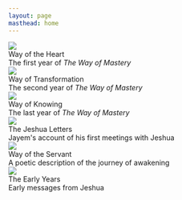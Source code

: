 ```yaml
---
layout: page
masthead: home
---
```


<div class="ui three cards">
  <div class="card">
    <a href="#" data-book="woh" class="toc-modal-open image">
      <img src="/public/img/wom/woh-big.jpg">
    </a>
    <div class="content">
      <div class="header">Way of the Heart</div>
      <div class="description">
        The first year of <em>The Way of Mastery</em>
      </div>
    </div>
  </div>
  <div class="card">
    <a href="#" data-book="wot" class="toc-modal-open image">
      <img src="/public/img/wom/wot-big.jpg">
    </a>
    <div class="content">
      <div class="header">Way of Transformation</div>
      <div class="description">
        The second year of <em>The Way of Mastery</em>
      </div>
    </div>
  </div>
  <div class="card">
    <a href="#" data-book="wok" class="toc-modal-open image">
      <img src="/public/img/wom/wok-big.jpg">
    </a>
    <div class="content">
      <div class="header">Way of Knowing</div>
      <div class="description">
        The last year of <em>The Way of Mastery</em>
      </div>
    </div>
  </div>
  <div class="card">
    <a href="#" data-book="tjl" class="toc-modal-open image">
      <img src="/public/img/wom/tjl-big.jpg">
    </a>
    <div class="content">
      <div class="header">The Jeshua Letters</div>
      <div class="description">
        Jayem's account of his first meetings with Jeshua
      </div>
    </div>
  </div>
  <div class="card">
    <a href="#" data-book="wos" class="toc-modal-open image">
      <img src="/public/img/wom/wos-big.jpg">
    </a>
    <div class="content">
      <div class="header">Way of the Servant</div>
      <div class="description">
        A poetic description of the journey of awakening
      </div>
    </div>
  </div>
  <div class="card">
    <a href="#" data-book="early" class="toc-modal-open image">
      <img src="/public/img/wom/early-big.jpg">
    </a>
    <div class="content">
      <div class="header">The Early Years</div>
      <div class="description">
        Early messages from Jeshua
      </div>
    </div>
</div>

